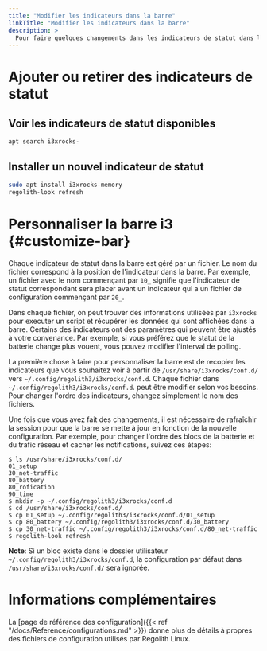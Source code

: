 ```yaml
---
title: "Modifier les indicateurs dans la barre"
linkTitle: "Modifier les indicateurs dans la barre"
description: >
  Pour faire quelques changements dans les indicateurs de statut dans la barre
---
```


# Ajouter ou retirer des indicateurs de statut

## Voir les indicateurs de statut disponibles

```bash
apt search i3xrocks-
```

## Installer un nouvel indicateur de statut

```bash
sudo apt install i3xrocks-memory
regolith-look refresh
```

# Personnaliser la barre i3 {#customize-bar}

Chaque indicateur de statut dans la barre est géré par un fichier.
Le nom du fichier correspond à la position de l'indicateur dans la barre. Par exemple, un fichier avec le nom commençant par `10_` signifie que l'indicateur de statut correspondant sera placer avant un indicateur qui a un fichier de configuration commençant par `20_`.

Dans chaque fichier, on peut trouver des informations utilisées par `i3xrocks` pour executer un script et récupérer les données qui sont affichées dans la barre.
Certains des indicateurs ont des paramètres qui peuvent être ajustés à votre convenance.
Par exemple, si vous préférez que le statut de la batterie change plus vouent, vous pouvez modifier l'interval de polling.

La première chose à faire pour personnaliser la barre est de recopier les indicateurs que vous souhaitez voir à partir de `/usr/share/i3xrocks/conf.d/` vers `~/.config/regolith3/i3xrocks/conf.d`.
Chaque fichier dans `~/.config/regolith3/i3xrocks/conf.d`. peut être modifier selon vos besoins.
Pour changer l'ordre des indicateurs, changez simplement le nom des fichiers.

Une fois que vous avez fait des changements, il est nécessaire de rafraîchir la session pour que la barre se mette à jour en fonction de la nouvelle configuration.
Par exemple, pour changer l'ordre des blocs de la batterie et du trafic réseau et cacher les notifications, suivez ces étapes:

```console
$ ls /usr/share/i3xrocks/conf.d/
01_setup
30_net-traffic
80_battery
80_rofication
90_time
$ mkdir -p ~/.config/regolith3/i3xrocks/conf.d
$ cd /usr/share/i3xrocks/conf.d/
$ cp 01_setup ~/.config/regolith3/i3xrocks/conf.d/01_setup
$ cp 80_battery ~/.config/regolith3/i3xrocks/conf.d/30_battery
$ cp 30_net-traffic ~/.config/regolith3/i3xrocks/conf.d/80_net-traffic
$ regolith-look refresh
```

**Note**: Si un bloc existe dans le dossier utilisateur `~/.config/regolith3/i3xrocks/conf.d`, la configuration par défaut dans `/usr/share/i3xrocks/conf.d/` sera ignorée.

# Informations complémentaires

La [page de référence des configuration]({{< ref "/docs/Reference/configurations.md" >}}) donne plus de détails à propres des fichiers de configuration utilisés par Regolith Linux.
